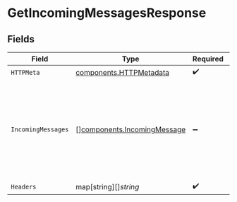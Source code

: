 # GetIncomingMessagesResponse


## Fields

| Field                                                                                            | Type                                                                                             | Required                                                                                         | Description                                                                                      |
| ------------------------------------------------------------------------------------------------ | ------------------------------------------------------------------------------------------------ | ------------------------------------------------------------------------------------------------ | ------------------------------------------------------------------------------------------------ |
| `HTTPMeta`                                                                                       | [components.HTTPMetadata](../../models/components/httpmetadata.md)                               | :heavy_check_mark:                                                                               | N/A                                                                                              |
| `IncomingMessages`                                                                               | [][components.IncomingMessage](../../models/components/incomingmessage.md)                       | :heavy_minus_sign:                                                                               | The request was processed successfully. Please check received messages details in response body. |
| `Headers`                                                                                        | map[string][]*string*                                                                            | :heavy_check_mark:                                                                               | N/A                                                                                              |